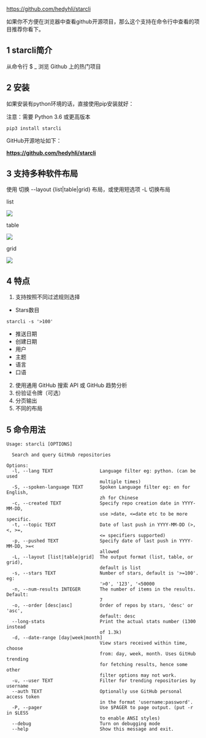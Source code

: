 https://github.com/hedyhli/starcli 

如果你不方便在浏览器中查看github开源项目，那么这个支持在命令行中查看的项目推荐你看下。

## 1 starcli简介

从命令行 $ _ 浏览 Github 上的热门项目



## 2 安装

如果安装有python环境的话，直接使用pip安装就好：

注意：需要 Python 3.6 或更高版本

```
pip3 install starcli
```

GitHub开源地址如下：

**https://github.com/hedyhli/starcli**

## 3 支持多种软件布局

使用 切换 --layout {list|table|grid} 布局，或使用短选项 -L 切换布局

list 


![](https://files.mdnice.com/user/46581/7a874d6a-caed-47fa-8a38-a194bd8e49c5.png)


table 


![](https://files.mdnice.com/user/46581/79d49a99-ec62-4d6d-bcaf-7ce2f4739a3b.png)


grid 


![](https://files.mdnice.com/user/46581/b1da4597-fdf2-4486-9246-f42f91654121.png)



## 4 特点

1. 支持按照不同过滤规则选择   

  - Stars数目
  ```
  starcli -s '>100'
  ```
  - 推送日期
  - 创建日期
  - 用户
  - 主题
  - 语言
  - 口语
2. 使用通用 GitHub 搜索 API 或 GitHub 趋势分析
3. 份验证令牌（可选）
4. 分页输出
5. 不同的布局


## 5 命令用法

```
Usage: starcli [OPTIONS]

  Search and query GitHub repositories

Options:
  -l, --lang TEXT                 Language filter eg: python. (can be used
                                  multiple times)
  -S, --spoken-language TEXT      Spoken Language filter eg: en for English,
                                  zh for Chinese
  -c, --created TEXT              Specify repo creation date in YYYY-MM-DD,
                                  use >date, <=date etc to be more specific.
  -t, --topic TEXT                Date of last push in YYYY-MM-DD (>, <, >=,
                                  <= specifiers supported)
  -p, --pushed TEXT               Specify date of last push in YYYY-MM-DD, >=<
                                  allowed
  -L, --layout [list|table|grid]  The output format (list, table, or grid),
                                  default is list
  -s, --stars TEXT                Number of stars, default is '>=100'. eg:
                                  '>0', '123', '<50000
  -n, --num-results INTEGER       The number of items in the results. Default:
                                  7
  -o, --order [desc|asc]          Order of repos by stars, 'desc' or 'asc',
                                  default: desc
  --long-stats                    Print the actual stats number (1300 instead
                                  of 1.3k)
  -d, --date-range [day|week|month]
                                  View stars received within time, choose
                                  from: day, week, month. Uses GitHub trending
                                  for fetching results, hence some other
                                  filter options may not work.
  -u, --user TEXT                 Filter for trending repositories by username
  --auth TEXT                     Optionally use GitHub personal access token
                                  in the format 'username:password'.
  -P, --pager                     Use $PAGER to page output. (put -r in $LESS
                                  to enable ANSI styles)
  --debug                         Turn on debugging mode
  --help                          Show this message and exit.
```